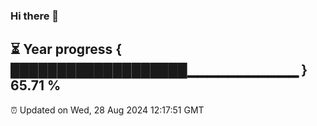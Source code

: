 ### Hi there 👋
⏳ Year progress { ███████████████████▁▁▁▁▁▁▁▁▁▁▁ } 65.71 %
---
⏰ Updated on Wed, 28 Aug 2024 12:17:51 GMT

